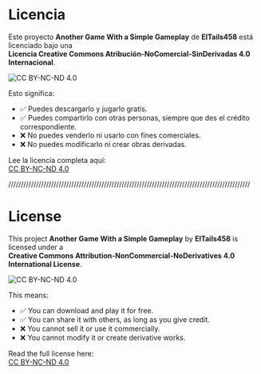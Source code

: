 # Licencia

Este proyecto **Another Game With a Simple Gameplay** de **ElTails458** está licenciado bajo una  
**Licencia Creative Commons Atribución-NoComercial-SinDerivadas 4.0 Internacional**.

![CC BY-NC-ND 4.0](https://licensebuttons.net/l/by-nc-nd/4.0/88x31.png)

Esto significa:
- ✅ Puedes descargarlo y jugarlo gratis.
- ✅ Puedes compartirlo con otras personas, siempre que des el crédito correspondiente.
- ❌ No puedes venderlo ni usarlo con fines comerciales.
- ❌ No puedes modificarlo ni crear obras derivadas.

Lee la licencia completa aquí:  
[CC BY-NC-ND 4.0](https://creativecommons.org/licenses/by-nc-nd/4.0/)

////////////////////////////////////////////////////////////////////////////////////////////////

# License

This project **Another Game With a Simple Gameplay** by **ElTails458** is licensed under a  
**Creative Commons Attribution-NonCommercial-NoDerivatives 4.0 International License**.

![CC BY-NC-ND 4.0](https://licensebuttons.net/l/by-nc-nd/4.0/88x31.png)

This means:
- ✅ You can download and play it for free.
- ✅ You can share it with others, as long as you give credit.
- ❌ You cannot sell it or use it commercially.
- ❌ You cannot modify it or create derivative works.

Read the full license here:  
[CC BY-NC-ND 4.0](https://creativecommons.org/licenses/by-nc-nd/4.0/)
